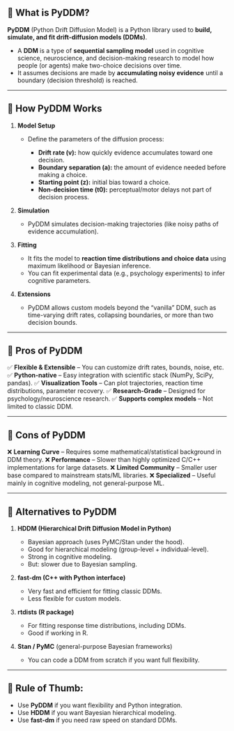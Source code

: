 
## 🔹 What is PyDDM?

**PyDDM** (Python Drift Diffusion Model) is a Python library used to **build, simulate, and fit drift-diffusion models (DDMs)**.

* A **DDM** is a type of **sequential sampling model** used in cognitive science, neuroscience, and decision-making research to model how people (or agents) make two-choice decisions over time.
* It assumes decisions are made by **accumulating noisy evidence** until a boundary (decision threshold) is reached.

---

## 🔹 How PyDDM Works

1. **Model Setup**

   * Define the parameters of the diffusion process:

     * **Drift rate (v):** how quickly evidence accumulates toward one decision.
     * **Boundary separation (a):** the amount of evidence needed before making a choice.
     * **Starting point (z):** initial bias toward a choice.
     * **Non-decision time (t0):** perceptual/motor delays not part of decision process.

2. **Simulation**

   * PyDDM simulates decision-making trajectories (like noisy paths of evidence accumulation).

3. **Fitting**

   * It fits the model to **reaction time distributions and choice data** using maximum likelihood or Bayesian inference.
   * You can fit experimental data (e.g., psychology experiments) to infer cognitive parameters.

4. **Extensions**

   * PyDDM allows custom models beyond the “vanilla” DDM, such as time-varying drift rates, collapsing boundaries, or more than two decision bounds.

---

## 🔹 Pros of PyDDM

✅ **Flexible & Extensible** – You can customize drift rates, bounds, noise, etc.
✅ **Python-native** – Easy integration with scientific stack (NumPy, SciPy, pandas).
✅ **Visualization Tools** – Can plot trajectories, reaction time distributions, parameter recovery.
✅ **Research-Grade** – Designed for psychology/neuroscience research.
✅ **Supports complex models** – Not limited to classic DDM.

---

## 🔹 Cons of PyDDM

❌ **Learning Curve** – Requires some mathematical/statistical background in DDM theory.
❌ **Performance** – Slower than highly optimized C/C++ implementations for large datasets.
❌ **Limited Community** – Smaller user base compared to mainstream stats/ML libraries.
❌ **Specialized** – Useful mainly in cognitive modeling, not general-purpose ML.

---

## 🔹 Alternatives to PyDDM

1. **HDDM (Hierarchical Drift Diffusion Model in Python)**

   * Bayesian approach (uses PyMC/Stan under the hood).
   * Good for hierarchical modeling (group-level + individual-level).
   * Strong in cognitive modeling.
   * But: slower due to Bayesian sampling.

2. **fast-dm (C++ with Python interface)**

   * Very fast and efficient for fitting classic DDMs.
   * Less flexible for custom models.

3. **rtdists (R package)**

   * For fitting response time distributions, including DDMs.
   * Good if working in R.

4. **Stan / PyMC** (general-purpose Bayesian frameworks)

   * You can code a DDM from scratch if you want full flexibility.

---

## 🔹 Rule of Thumb:

* Use **PyDDM** if you want flexibility and Python integration.
* Use **HDDM** if you want Bayesian hierarchical modeling.
* Use **fast-dm** if you need raw speed on standard DDMs.
